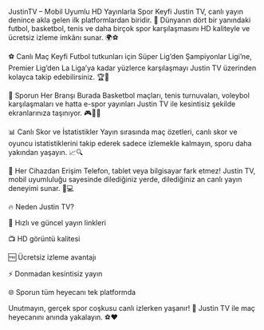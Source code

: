 JustinTV – Mobil Uyumlu HD Yayınlarla Spor Keyfi
Justin TV, canlı yayın denince akla gelen ilk platformlardan biridir. 🎥 Dünyanın dört bir yanındaki futbol, basketbol, tenis ve daha birçok spor karşılaşmasını HD kaliteyle ve ücretsiz izleme imkânı sunar. 🌍⚽

⚽ Canlı Maç Keyfi
Futbol tutkunları için Süper Lig’den Şampiyonlar Ligi’ne, Premier Lig’den La Liga’ya kadar yüzlerce karşılaşmayı Justin TV üzerinden kolayca takip edebilirsiniz. 🏆🥅

🏀 Sporun Her Branşı Burada
Basketbol maçları, tenis turnuvaları, voleybol karşılaşmaları ve hatta e-spor yayınları Justin TV ile kesintisiz şekilde ekranlarınıza taşınıyor. 🎮🏀🎾

📊 Canlı Skor ve İstatistikler
Yayın sırasında maç özetleri, canlı skor ve oyuncu istatistiklerini takip ederek sadece izlemekle kalmayın, sporu daha yakından yaşayın. 📈🔍

📱 Her Cihazdan Erişim
Telefon, tablet veya bilgisayar fark etmez! Justin TV, mobil uyumluluğu sayesinde dilediğiniz yerde, dilediğiniz an canlı yayın deneyimi sunar. 📲💻

🔥 Neden Justin TV?

🚀 Hızlı ve güncel yayın linkleri

📺 HD görüntü kalitesi

🆓 Ücretsiz izleme avantajı

⚡ Donmadan kesintisiz yayın

🌐 Sporun tüm heyecanı tek platformda

Unutmayın, gerçek spor coşkusu canlı izlerken yaşanır! 🎉 Justin TV ile maç heyecanını anında yakalayın. ⚽❤️
